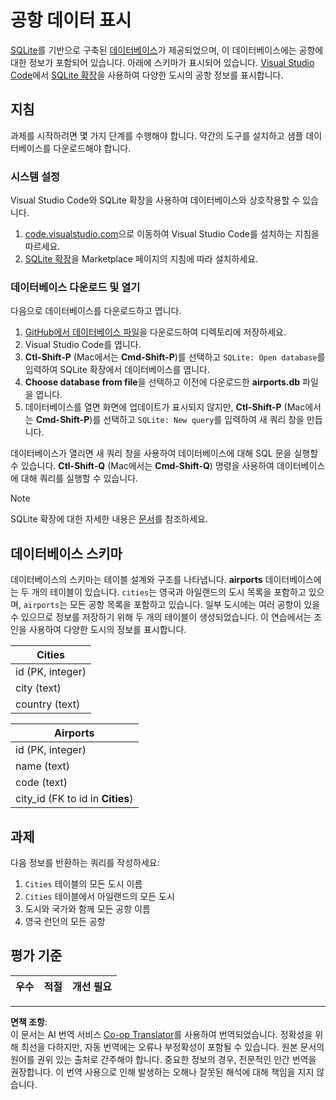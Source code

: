 <!--
CO_OP_TRANSLATOR_METADATA:
{
  "original_hash": "25b37acdfb2452917c1aa2e2ca44317a",
  "translation_date": "2025-10-24T09:53:46+00:00",
  "source_file": "2-Working-With-Data/05-relational-databases/assignment.md",
  "language_code": "ko"
}
-->
# 공항 데이터 표시

[SQLite](https://sqlite.org/index.html)를 기반으로 구축된 [데이터베이스](https://raw.githubusercontent.com/Microsoft/Data-Science-For-Beginners/main/2-Working-With-Data/05-relational-databases/airports.db)가 제공되었으며, 이 데이터베이스에는 공항에 대한 정보가 포함되어 있습니다. 아래에 스키마가 표시되어 있습니다. [Visual Studio Code](https://code.visualstudio.com?WT.mc_id=academic-77958-bethanycheum)에서 [SQLite 확장](https://marketplace.visualstudio.com/items?itemName=alexcvzz.vscode-sqlite&WT.mc_id=academic-77958-bethanycheum)을 사용하여 다양한 도시의 공항 정보를 표시합니다.

## 지침

과제를 시작하려면 몇 가지 단계를 수행해야 합니다. 약간의 도구를 설치하고 샘플 데이터베이스를 다운로드해야 합니다.

### 시스템 설정

Visual Studio Code와 SQLite 확장을 사용하여 데이터베이스와 상호작용할 수 있습니다.

1. [code.visualstudio.com](https://code.visualstudio.com?WT.mc_id=academic-77958-bethanycheum)으로 이동하여 Visual Studio Code를 설치하는 지침을 따르세요.
1. [SQLite 확장](https://marketplace.visualstudio.com/items?itemName=alexcvzz.vscode-sqlite&WT.mc_id=academic-77958-bethanycheum)을 Marketplace 페이지의 지침에 따라 설치하세요.

### 데이터베이스 다운로드 및 열기

다음으로 데이터베이스를 다운로드하고 엽니다.

1. [GitHub에서 데이터베이스 파일](https://raw.githubusercontent.com/Microsoft/Data-Science-For-Beginners/main/2-Working-With-Data/05-relational-databases/airports.db)을 다운로드하여 디렉토리에 저장하세요.
1. Visual Studio Code를 엽니다.
1. **Ctl-Shift-P** (Mac에서는 **Cmd-Shift-P**)를 선택하고 `SQLite: Open database`를 입력하여 SQLite 확장에서 데이터베이스를 엽니다.
1. **Choose database from file**을 선택하고 이전에 다운로드한 **airports.db** 파일을 엽니다.
1. 데이터베이스를 열면 화면에 업데이트가 표시되지 않지만, **Ctl-Shift-P** (Mac에서는 **Cmd-Shift-P**)를 선택하고 `SQLite: New query`를 입력하여 새 쿼리 창을 만듭니다.

데이터베이스가 열리면 새 쿼리 창을 사용하여 데이터베이스에 대해 SQL 문을 실행할 수 있습니다. **Ctl-Shift-Q** (Mac에서는 **Cmd-Shift-Q**) 명령을 사용하여 데이터베이스에 대해 쿼리를 실행할 수 있습니다.

> [!NOTE] 
> SQLite 확장에 대한 자세한 내용은 [문서](https://marketplace.visualstudio.com/items?itemName=alexcvzz.vscode-sqlite&WT.mc_id=academic-77958-bethanycheum)를 참조하세요.

## 데이터베이스 스키마

데이터베이스의 스키마는 테이블 설계와 구조를 나타냅니다. **airports** 데이터베이스에는 두 개의 테이블이 있습니다. `cities`는 영국과 아일랜드의 도시 목록을 포함하고 있으며, `airports`는 모든 공항 목록을 포함하고 있습니다. 일부 도시에는 여러 공항이 있을 수 있으므로 정보를 저장하기 위해 두 개의 테이블이 생성되었습니다. 이 연습에서는 조인을 사용하여 다양한 도시의 정보를 표시합니다.

| Cities           |
| ---------------- |
| id (PK, integer) |
| city (text)      |
| country (text)   |

| Airports                         |
| -------------------------------- |
| id (PK, integer)                 |
| name (text)                      |
| code (text)                      |
| city_id (FK to id in **Cities**) |

## 과제

다음 정보를 반환하는 쿼리를 작성하세요:

1. `Cities` 테이블의 모든 도시 이름
1. `Cities` 테이블에서 아일랜드의 모든 도시
1. 도시와 국가와 함께 모든 공항 이름
1. 영국 런던의 모든 공항

## 평가 기준

| 우수 | 적절 | 개선 필요 |
| ---- | ---- | -------- |

---

**면책 조항**:  
이 문서는 AI 번역 서비스 [Co-op Translator](https://github.com/Azure/co-op-translator)를 사용하여 번역되었습니다. 정확성을 위해 최선을 다하지만, 자동 번역에는 오류나 부정확성이 포함될 수 있습니다. 원본 문서의 원어를 권위 있는 출처로 간주해야 합니다. 중요한 정보의 경우, 전문적인 인간 번역을 권장합니다. 이 번역 사용으로 인해 발생하는 오해나 잘못된 해석에 대해 책임을 지지 않습니다.